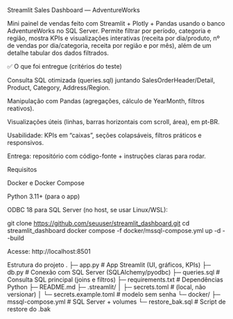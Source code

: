 Streamlit Sales Dashboard — AdventureWorks

Mini painel de vendas feito com Streamlit + Plotly + Pandas usando o banco AdventureWorks no SQL Server.
Permite filtrar por período, categoria e região, mostra KPIs e visualizações interativas (receita por dia/produto, nº de vendas por dia/categoria, receita por região e por mês), além de um detalhe tabular dos dados filtrados.

✅ O que foi entregue (critérios do teste)

Consulta SQL otimizada (queries.sql) juntando SalesOrderHeader/Detail, Product, Category, Address/Region.

Manipulação com Pandas (agregações, cálculo de YearMonth, filtros reativos).

Visualizações úteis (linhas, barras horizontais com scroll, área), em pt-BR.

Usabilidade: KPIs em “caixas”, seções colapsáveis, filtros práticos e responsivos.

Entrega: repositório com código-fonte + instruções claras para rodar.

Requisitos

Docker e Docker Compose

Python 3.11+ (para o app)

ODBC 18 para SQL Server (no host, se usar Linux/WSL):

git clone https://github.com/seuuser/streamlit_dashboard.git
cd streamlit_dashboard
docker compose -f docker/mssql-compose.yml up -d --build


Acesse: http://localhost:8501

Estrutura do projeto
.
├─ app.py                   # App Streamlit (UI, gráficos, KPIs)
├─ db.py                    # Conexão com SQL Server (SQLAlchemy/pyodbc)
├─ queries.sql              # Consulta SQL principal (joins e filtros)
├─ requirements.txt         # Dependências Python
├─ README.md
├─ .streamlit/
│  ├─ secrets.toml          # (local, não versionar)
│  └─ secrets.example.toml  # modelo sem senha
└─ docker/
   ├─ mssql-compose.yml     # SQL Server + volumes
   └─ restore_bak.sql       # Script de restore do .bak


